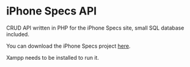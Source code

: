 # iPhone Specs API
CRUD API written in PHP for the iPhone Specs site, small SQL database included.

You can download the iPhone Specs project <a href="https://github.com/profkosmosic/iphone-specs-angular">here</a>.

Xampp needs to be installed to run it.
